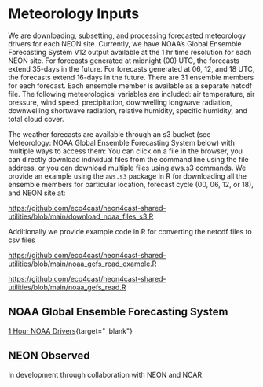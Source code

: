 # Meteorology Inputs

We are downloading, subsetting, and processing forecasted meteorology drivers for each NEON site.  Currently, we have NOAA’s Global Ensemble Forecasting System V12 output available at the 1 hr time resolution for each NEON site.  For forecasts generated at midnight (00) UTC, the forecasts extend 35-days in the future.  For forecasts generated at 06, 12, and 18 UTC, the forecasts extend 16-days in the future.  There are 31 ensemble members for each forecast.  Each ensemble member is available as a separate netcdf file.  The following meteorological variables are included:  air temperature, air pressure, wind speed, precipitation, downwelling longwave radiation, downwelling shortwave radiation, relative humidity, specific humidity, and total cloud cover.  

The weather forecasts are available through an s3 bucket (see Meteorology: NOAA Global Ensemble Forecasting System below) with multiple ways to access them: You can click on a file in the browser, you can directly download individual files from the command line using the file address, or you can download multiple files using aws.s3 commands.  We provide an example using the `aws.s3` package in R for downloading all the ensemble members for particular location, forecast cycle (00, 06, 12, or 18), and NEON site at:

https://github.com/eco4cast/neon4cast-shared-utilities/blob/main/download_noaa_files_s3.R

Additionally we provide example code in R for converting the netcdf files to csv files

https://github.com/eco4cast/neon4cast-shared-utilities/blob/main/noaa_gefs_read_example.R

https://github.com/eco4cast/neon4cast-shared-utilities/blob/main/noaa_gefs_read.R

## NOAA Global Ensemble Forecasting System

[1 Hour NOAA Drivers](https://data.ecoforecast.org/minio/drivers/noaa/NOAAGEFS_1hr/){target="_blank"}

## NEON Observed

In development through collaboration with NEON and NCAR.
